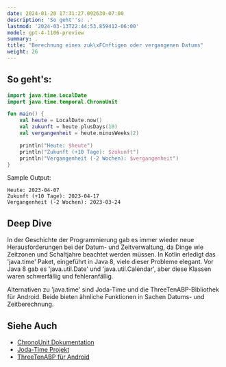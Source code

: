 ```yaml
---
date: 2024-01-20 17:31:27.092630-07:00
description: 'So geht''s: .'
lastmod: '2024-03-13T22:44:53.859412-06:00'
model: gpt-4-1106-preview
summary: .
title: "Berechnung eines zuk\xFCnftigen oder vergangenen Datums"
weight: 26
---
```


## So geht's:
```Kotlin
import java.time.LocalDate
import java.time.temporal.ChronoUnit

fun main() {
    val heute = LocalDate.now()
    val zukunft = heute.plusDays(10)
    val vergangenheit = heute.minusWeeks(2)

    println("Heute: $heute")
    println("Zukunft (+10 Tage): $zukunft")
    println("Vergangenheit (-2 Wochen): $vergangenheit")
}
```
Sample Output:
```
Heute: 2023-04-07
Zukunft (+10 Tage): 2023-04-17
Vergangenheit (-2 Wochen): 2023-03-24
```

## Deep Dive
In der Geschichte der Programmierung gab es immer wieder neue Herausforderungen bei der Datum- und Zeitverwaltung, da Dinge wie Zeitzonen und Schaltjahre beachtet werden müssen. In Kotlin erledigt das 'java.time' Paket, eingeführt in Java 8, viele dieser Probleme elegant. Vor Java 8 gab es 'java.util.Date' und 'java.util.Calendar', aber diese Klassen waren schwerfällig und fehleranfällig.

Alternativen zu 'java.time' sind Joda-Time und die ThreeTenABP-Bibliothek für Android. Beide bieten ähnliche Funktionen in Sachen Datums- und Zeitberechnung.

## Siehe Auch
- [ChronoUnit Dokumentation](https://docs.oracle.com/javase/8/docs/api/java/time/temporal/ChronoUnit.html)
- [Joda-Time Projekt](https://www.joda.org/joda-time/)
- [ThreeTenABP für Android](https://github.com/JakeWharton/ThreeTenABP)
